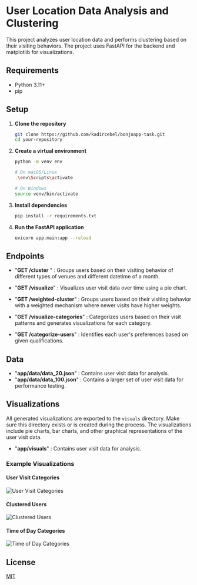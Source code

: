 # User Location Data Analysis and Clustering

This project analyzes user location data and performs clustering based on their visiting behaviors. The project uses FastAPI for the backend and matplotlib for visualizations.

## Requirements

- Python 3.11+
- pip

## Setup

1. **Clone the repository**

   ```bash
   git clone https://github.com/kadircebel/bonjoapp-task.git
   cd your-repository
2. **Create a virtual environment**
    ```bash
    python -m venv env

    # On macOS/Linux
    .\env\Scripts\activate

    # On Windows
    source venv/bin/activate
3. **Install dependencies**
   ```bash
   pip install -r requirements.txt
4. **Run the FastAPI application**
   ```bash
   uvicorn app.main:app --reload

## Endpoints

* "**GET /cluster** " : Groups users based on their visiting behavior of different types of venues and different datetime of a month.

* "**GET /visualize**" : Visualizes user visit data over time using a pie chart.
* "**GET /weighted-cluster**" : Groups users based on their visiting behavior with a weighted mechanism where newer visits have higher weights.
* "**GET /visualize-categories**" : Categorizes users based on their visit patterns and generates visualizations for each category.

* "**GET /categorize-users**" : Identifies each user's preferences based on given qualifications.

## Data

* "**app/data/data_20.json**" : Contains user visit data for analysis.
* "**app/data/data_100.json**" : Contains a larger set of user visit data for performance testing.

## Visualizations

All generated visualizations are exported to the `visuals` directory. Make sure this directory exists or is created during the process. The visualizations include pie charts, bar charts, and other graphical representations of the user visit data.

* "**app/visuals**" : Contains user visit data for analysis.

### Example Visualizations

#### User Visit Categories
![User Visit Categories](app/visuals/visualize-data.png)

#### Clustered Users
![Clustered Users](app/visuals/clusters_heatmap.png)

#### Time of Day Categories
![Time of Day Categories](app/visuals/time_of_day_categories.png)

## License

[MIT](https://choosealicense.com/licenses/mit/)